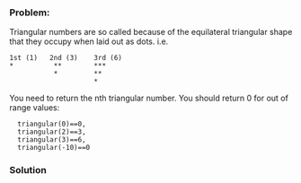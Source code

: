 ### Problem:
<p>Triangular numbers are so called because of the equilateral triangular shape that they occupy when laid out as dots. i.e.</p>
<pre><code>1st (1)   2nd (3)    3rd (6)
*          **        ***
           *         **
                     *</code></pre><p>You need to return the nth triangular number. You should return 0 for out of range values:</p>
<pre style="display: none;"><code class="language-haskell"><span class="hljs-title">all</span> [
  triangular <span class="hljs-number">0</span>     == <span class="hljs-number">0</span>,
  triangular <span class="hljs-number">2</span>     == <span class="hljs-number">3</span>,
  triangular <span class="hljs-number">3</span>     == <span class="hljs-number">6</span>,
  triangular (<span class="hljs-number">-10</span>) == <span class="hljs-number">0</span>
] <span class="hljs-comment">-- True</span></code></pre>
<pre style="display: none;"><code class="language-javascript">  triangular(<span class="hljs-number">0</span>)==<span class="hljs-number">0</span>,
  triangular(<span class="hljs-number">2</span>)==<span class="hljs-number">3</span>,
  triangular(<span class="hljs-number">3</span>)==<span class="hljs-number">6</span>,
  triangular(<span class="hljs-number">-10</span>)==<span class="hljs-number">0</span></code></pre>
<pre><code class="language-ruby">  triangular(<span class="hljs-number">0</span>)==<span class="hljs-number">0</span>,
  triangular(<span class="hljs-number">2</span>)==<span class="hljs-number">3</span>,
  triangular(<span class="hljs-number">3</span>)==<span class="hljs-number">6</span>,
  triangular(-<span class="hljs-number">10</span>)==<span class="hljs-number">0</span></code></pre>
<pre style="display: none;"><code class="language-python">  triangular(<span class="hljs-number">0</span>)==<span class="hljs-number">0</span>,
  triangular(<span class="hljs-number">2</span>)==<span class="hljs-number">3</span>,
  triangular(<span class="hljs-number">3</span>)==<span class="hljs-number">6</span>,
  triangular(<span class="hljs-number">-10</span>)==<span class="hljs-number">0</span></code></pre>
<pre style="display: none;"><code class="language-dart">  triangular(<span class="hljs-number">0</span>)==<span class="hljs-number">0</span>,
  triangular(<span class="hljs-number">2</span>)==<span class="hljs-number">3</span>,
  triangular(<span class="hljs-number">3</span>)==<span class="hljs-number">6</span>,
  triangular(<span class="hljs-number">-10</span>)==<span class="hljs-number">0</span></code></pre>
<pre style="display: none;"><code class="language-swift">  triangular(<span class="hljs-number">0</span>)==<span class="hljs-number">0</span>
  triangular(<span class="hljs-number">2</span>)==<span class="hljs-number">3</span>
  triangular(<span class="hljs-number">3</span>)==<span class="hljs-number">6</span>
  triangular(-<span class="hljs-number">10</span>)==<span class="hljs-number">0</span></code></pre>
<pre style="display: none;"><code class="language-c">  triangular(<span class="hljs-number">0</span>);   <span class="hljs-comment">// returns 0</span>
  triangular(<span class="hljs-number">2</span>);   <span class="hljs-comment">// returns 3</span>
  triangular(<span class="hljs-number">3</span>);   <span class="hljs-comment">// returns 6</span>
  triangular(<span class="hljs-number">-10</span>); <span class="hljs-comment">// returns 0</span></code></pre>

### Solution
